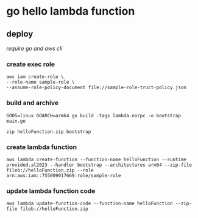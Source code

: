 # go hello lambda function
## deploy
*require go and aws cli*
### create exec role
```Shell
aws iam create-role \
--role-name sample-role \
--assume-role-policy-document file://sample-role-truct-policy.json
```

### build and archive
```Shell
GOOS=linux GOARCH=arm64 go build -tags lambda.norpc -o bootstrap main.go
```  
```Shell
zip helloFunction.zip bootstrap
```

### create lambda function
```Shell
aws lambda create-function --function-name helloFunction --runtime provided.al2023 --handler bootstrap --architectures arm64 --zip-file fileb://helloFunction.zip --role arn:aws:iam::755009017669:role/sample-role
```

### update lambda function code
```Shell
aws lambda update-function-code --function-name helloFunction --zip-file fileb://helloFunction.zip
```